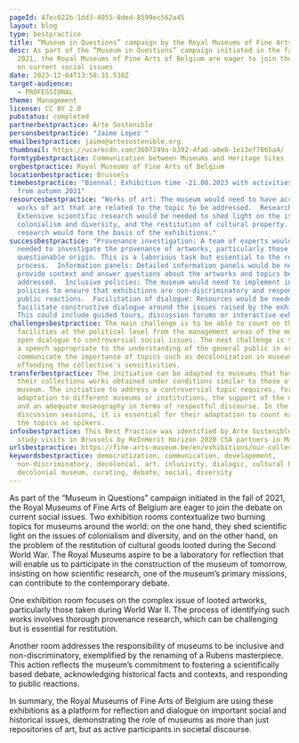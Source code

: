```yaml
---
pageId: 47ec022b-1dd3-4055-8ded-8599ec562a45
layout: blog
type: bestpractice
title: “Museum in Questions” campaign by the Royal Museums of Fine Arts of Belgium
desc: As part of the “Museum in Questions” campaign initiated in the fall of
  2021, the Royal Museums of Fine Arts of Belgium are eager to join the debate
  on current social issues
date: 2023-12-04T13:58:31.538Z
target-audience:
  - PROFESSIONAL
theme: Management
license: CC BY 2.0
pubstatus: completed
partnerbestpractice: Arte Sostenible
personsbestpractice: "Jaime Lopez "
emailbestpractice: jaime@artesostenible.org
thumbnail: https://ucarecdn.com/3607249a-b392-4fa6-a0e8-1e13ef7865a4/
formtypbestpractice: Communication between Museums and Heritage Sites
orgbestpractice: Royal Museums of Fine Arts of Belgium
locationbestpractice: Brussels
timebestpractice: "Biennal: Exhibition time -21.08.2023 with activities starting
  from autumn 2021"
resourcesbestpractice: "Works of art: The museum would need to have access to
  works of art that are related to the topic to be addressed.  Research:
  Extensive scientific research would be needed to shed light on the issues of
  colonialism and diversity, and the restitution of cultural property. This
  research would form the basis of the exhibitions."
successbestpractice: "Provenance investigation: A team of experts would be
  needed to investigate the provenance of artworks, particularly those of
  questionable origin. This is a laborious task but essential to the restitution
  process.  Information panels: Detailed information panels would be needed to
  provide context and answer questions about the artworks and topics being
  addressed.  Inclusive policies: The museum would need to implement inclusive
  policies to ensure that exhibitions are non-discriminatory and responsive to
  public reactions.  Facilitation of dialogue: Resources would be needed to
  facilitate constructive dialogue around the issues raised by the exhibitions.
  This could include guided tours, discussion forums or interactive exhibits."
challengesbestpractice: The main challenge is to be able to count on the
  facilities at the political level from the management areas of the museums to
  open dialogue to controversial social issues. The next challenge is to design
  a speech appropriate to the understanding of the general public in order to
  communicate the importance of topics such as decolonization in museums without
  offending the collective's sensitivities.
transferbestpractice: The initiative can be adapted to museums that have in
  their collections works obtained under conditions similar to those of this
  museum. The initiative to address a controversial topic requires, for its
  adaptation to different museums or institutions, the support of the management
  and an adequate museography in terms of respectful discourse. In the case of
  discussion sessions, it is essential for their adaptation to count experts on
  the topics as spikers.
infosbestpractice: This Best Practice was identified by Arte Sostenible during
  study visits in Brussels by ReInHerit Horizon 2020 CSA partners in May 2023.
urlsbestpractice: https://fine-arts-museum.be/en/exhibitions/our-collection-in-question
keywordsbestpractice: democratization, communication, developement,
  non-discriminatory, decolonial, art. inlusivity, dialogic, cultural heritage,
  decolonial museum, curating, debate, social, diversity
---
```

As part of the “Museum in Questions” campaign initiated in the fall of 2021, the Royal Museums of Fine Arts of Belgium are eager to join the debate on current social issues. Two exhibition rooms contextualize two burning topics for museums around the world: on the one hand, they shed scientific light on the issues of colonialism and diversity, and on the other hand, on the problem of the restitution of cultural goods looted during the Second World War. The Royal Museums aspire to be a laboratory for reflection that will enable us to participate in the construction of the museum of tomorrow, insisting on how scientific research, one of the museum’s primary missions, can contribute to the contemporary debate.

One exhibition room focuses on the complex issue of looted artworks, particularly those taken during World War II. The process of identifying such works involves thorough provenance research, which can be challenging but is essential for restitution.

Another room addresses the responsibility of museums to be inclusive and non-discriminatory, exemplified by the renaming of a Rubens masterpiece. This action reflects the museum’s commitment to fostering a scientifically based debate, acknowledging historical facts and contexts, and responding to public reactions.

In summary, the Royal Museums of Fine Arts of Belgium are using these exhibitions as a platform for reflection and dialogue on important social and historical issues, demonstrating the role of museums as more than just repositories of art, but as active participants in societal discourse.